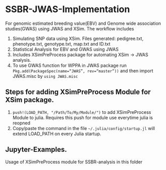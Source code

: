 # SSBR-JWAS-Implementation
For genomic estimated breeding value(EBV) and Genome wide association studies(GWAS) using JWAS and XSim. The workflow includes 
1) Simulating SNP data using XSim. Files generated: pedigree.txt, phenotype.txt, genotype.txt, map.txt and ID.txt <br/>
2) Statistical Analysis for EBV and GWAS using JWAS <br/>
3) Includes XSimPreProcess package for automating XSim -> JWAS analysis. <br/>
4) To use GWAS function for WPPA in JWAS package run ```Pkg.add(PackageSpec(name=“JWAS”, rev=“master”))``` and then import JWAS.misc by ```using JWAS.misc ```

## Steps for adding XSimPreProcess Module for XSim package.
1. ```push!(LOAD_PATH, "/Path/To/My/Module/")``` to add XSimPreProcess Module to julia. Requires this push for module use everytime julia is reopned
2. Copy/paste the command in the file ```~/.julia/config/startup.jl``` will extend LOAD_PATH on every Julia startup.

## Jupyter-Examples.
Usage of XSimPreProcess module for SSBR-analysis in this folder
